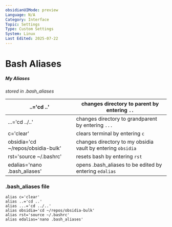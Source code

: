 ```yaml
---
obsidianUIMode: preview
Language: N/A
Category: Interface
Topic: Settings
Type: Custom Settings
System: Linux
Last Edited: 2025-07-22
---
```

# Bash Aliases
##### My Aliases
*stored in .bash_aliases*

| ..='cd ..'                        | changes directory to parent by entering `..`                |
| --------------------------------- | ----------------------------------------------------------- |
| ...='cd ../..'                    | changes directory to grandparent by entering `...`          |
| c='clear'                         | clears terminal by entering `c`                             |
| obsidia='cd ~/repos/obsidia-bulk' | changes directory to my obsidia vault by entering `obsidia` |
| rst='source ~/.bashrc'            | resets bash by entering `rst`                               |
| edalias='nano .bash_aliases'      | opens .bash_aliases to be edited by entering `edalias`      |
### .bash_aliases file
```
alias c='clear'
alias ..='cd ..'
alias ...='cd ../..'
alias obsidia='cd ~/repos/obsidia-bulk'
alias rst='source ~/.bashrc'
alias edalias='nano .bash_aliases'
```


